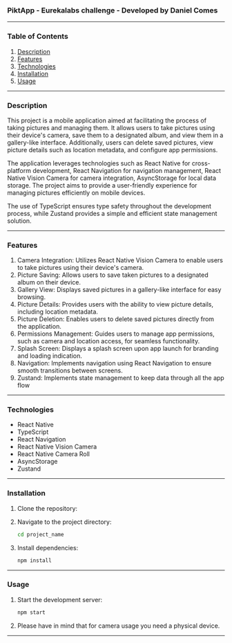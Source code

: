 ### PiktApp - Eurekalabs challenge - Developed by Daniel Comes

---

### Table of Contents

1. [Description](#description)
2. [Features](#features)
3. [Technologies](#technologies)
4. [Installation](#installation)
5. [Usage](#usage)

---

### Description

This project is a mobile application aimed at facilitating the process of taking pictures and managing them. It allows users to take pictures using their device's camera, save them to a designated album, and view them in a gallery-like interface. Additionally, users can delete saved pictures, view picture details such as location metadata, and configure app permissions.

The application leverages technologies such as React Native for cross-platform development, React Navigation for navigation management, React Native Vision Camera for camera integration, AsyncStorage for local data storage. The project aims to provide a user-friendly experience for managing pictures efficiently on mobile devices.

The use of TypeScript ensures type safety throughout the development process, while Zustand provides a simple and efficient state management solution.

---

### Features

1. Camera Integration: Utilizes React Native Vision Camera to enable users to take pictures using their device's camera.
2. Picture Saving: Allows users to save taken pictures to a designated album on their device.
3. Gallery View: Displays saved pictures in a gallery-like interface for easy browsing.
4. Picture Details: Provides users with the ability to view picture details, including location metadata.
5. Picture Deletion: Enables users to delete saved pictures directly from the application.
6. Permissions Management: Guides users to manage app permissions, such as camera and location access, for seamless functionality.
7. Splash Screen: Displays a splash screen upon app launch for branding and loading indication.
8. Navigation: Implements navigation using React Navigation to ensure smooth transitions between screens.
9. Zustand: Implements state management to keep data through all the app flow

---

### Technologies

- React Native
- TypeScript
- React Navigation
- React Native Vision Camera
- React Native Camera Roll
- AsyncStorage
- Zustand

---

### Installation

1. Clone the repository:

2. Navigate to the project directory:

   ```bash
   cd project_name
   ```

3. Install dependencies:

   ```bash
   npm install
   ```

---

### Usage

1. Start the development server:

   ```bash
   npm start
   ```

2. Please have in mind that for camera usage you need a physical device.

---
